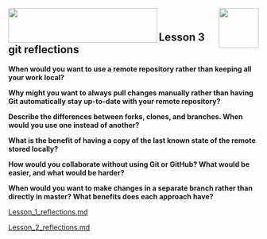   <img align="right" src="http://media.w3guy.com/wp-content/uploads/2015/02/git.jpg" width="80" height="80"/> 
  <img align="left" src="https://www.kdnuggets.com/wp-content/uploads/udacity-logo.jpg" width="300" height="70"/>
  
   <img align="middle" src=""/>
   <img align="middle" src=""/>

## Lesson 3 git reflections ##
**When would you want to use a remote repository rather than keeping all your work
local?**


**Why might you want to always pull changes manually rather than having Git
automatically stay up-to-date with your remote repository?**



**Describe the differences between forks, clones, and branches.  When would you
use one instead of another?**



**What is the benefit of having a copy of the last known state of the remote
stored locally?**


**How would you collaborate without using Git or GitHub?  What would be easier,
and what would be harder?**


**When would you want to make changes in a separate branch rather than directly in
master?  What benefits does each approach have?**


[Lesson_1_reflections.md](../blob/master/Lesson_1_reflections.md)

[Lesson_2_reflections.md](../blob/master/Lesson_2_reflections.md)    
